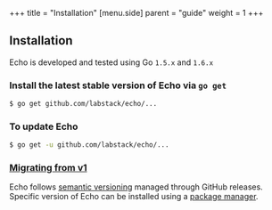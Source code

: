 +++
title = "Installation"
[menu.side]
  parent = "guide"
  weight = 1
+++

## Installation

Echo is developed and tested using Go `1.5.x` and `1.6.x`

### Install the latest stable version of Echo via `go get`

```sh
$ go get github.com/labstack/echo/...
```

### To update Echo

```sh
$ go get -u github.com/labstack/echo/...
```

### [Migrating from v1](/guide/migrating)

Echo follows [semantic versioning](http://semver.org) managed through GitHub releases.
Specific version of Echo can be installed using a [package manager](https://github.com/avelino/awesome-go#package-management).
